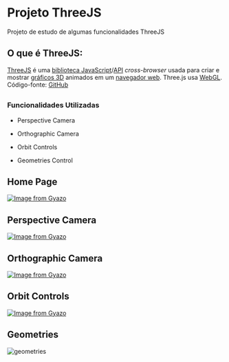 # Projeto ThreeJS
 Projeto de estudo de algumas funcionalidades ThreeJS

 ## O que é ThreeJS:
 [ThreeJS](https://threejs.org/) é uma [biblioteca JavaScript](https://pt.wikipedia.org/w/index.php?title=Biblioteca_JavaScript&action=edit&redlink=1)/[API](https://pt.wikipedia.org/wiki/Interface_de_programação_de_aplicações) *cross-browser* usada para criar e mostrar [gráficos 3D](https://pt.wikipedia.org/wiki/3D_(computação_gráfica)) animados em um [navegador web](https://pt.wikipedia.org/wiki/Navegador_web). Three.js usa [WebGL](https://pt.wikipedia.org/wiki/WebGL). Código-fonte: [GitHub](https://github.com/mrdoob/three.js/)

 ## 

### Funcionalidades Utilizadas

* Perspective Camera

* Orthographic Camera

* Orbit Controls

* Geometries Control

  

## Home Page
[![Image from Gyazo](https://i.gyazo.com/2eaea61397200a7a7942dad32424cedd.gif)](https://gyazo.com/2eaea61397200a7a7942dad32424cedd)
## Perspective Camera


[![Image from Gyazo](https://i.gyazo.com/3bb22684456a91b6a54ea878a3db00af.gif)](https://gyazo.com/3bb22684456a91b6a54ea878a3db00af)

## Orthographic Camera


[![Image from Gyazo](https://i.gyazo.com/035ba04a656b6790f203be271f9b5038.gif)](https://gyazo.com/035ba04a656b6790f203be271f9b5038)

## Orbit Controls


[![Image from Gyazo](https://i.gyazo.com/720962a24a03cccace95c9d7c1bb29e0.gif)](https://gyazo.com/720962a24a03cccace95c9d7c1bb29e0)

## Geometries
![geometries](https://user-images.githubusercontent.com/4651221/113455518-34effd80-93e1-11eb-9c13-eb6fcf33d381.gif)

